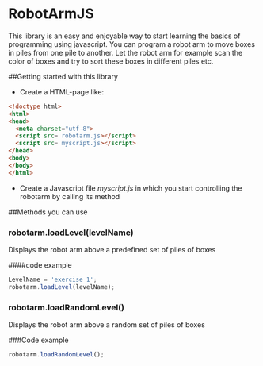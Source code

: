 # RobotArmJS

This library is an easy and enjoyable way to start learning the basics of programming using javascript. You can program a robot arm to move boxes in piles from one pile to another. Let the robot arm for example scan the color of boxes and try to sort these boxes in different piles etc.

##Getting started with this library
* Create a HTML-page like:
``` html
<!doctype html>
<html>
<head>
  <meta charset="utf-8">
  <script src= robotarm.js></script>
  <script src= myscript.js></script>
</head>
<body>
</body>
</html>
```
* Create a Javascript file *myscript.js* in which you start controlling the robotarm by calling its method

##Methods you can use
### robotarm.loadLevel(levelName)
Displays the robot arm above a predefined set of piles of boxes

####code example
``` Javascript
LevelName = 'exercise 1';
robotarm.loadLevel(levelName);
```

### robotarm.loadRandomLevel()
Displays the robot arm above a random set of piles of boxes

###Code example
``` Javascript
robotarm.loadRandomLevel();
```

